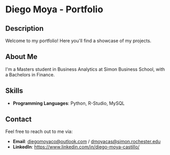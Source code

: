# Diego Moya - Portfolio

## Description
Welcome to my portfolio! Here you'll find a showcase of my projects.

## About Me
I'm a Masters student in Business Analytics at Simon Business School, with a Bachelors in Finance.

## Skills
- **Programming Languages**: Python, R-Studio, MySQL

## Contact
Feel free to reach out to me via:
- **Email**: diegomoyaco@outlook.com / dmoyacas@simon.rochester.edu
- **LinkedIn**: https://www.linkedin.com/in/diego-moya-castillo/


